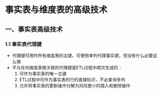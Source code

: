 # 事实表与维度表的高级技术

## 一、事实表高级技术

### 1.1 事实表代理键

* 代理键可用作所有维度表的主键，可使用单列代理事实键，但没有什么必要这么做
* 不与任何维度表做关联的代理键是ETL过程中顺次生成的：
  1. 可作为事实表的唯一主键
  2. ETL过程中可作为事实表的行的直接标识，不必查询多列
  3. 允许将事实表的更新操作分解为风险更小的插入和删除操作
